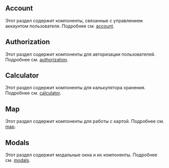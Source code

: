 ## Account

Этот раздел содержит компоненты, связанные с управлением аккаунтом пользователя. Подробнее см. [account](tutorial-account.html).

## Authorization

Этот раздел содержит компоненты для авторизации пользователей. Подробнее см. [authorization](tutorial-authorization.html).

## Calculator

Этот раздел содержит компоненты для калькулятора хранения. Подробнее см. [calculator](tutorial-calculator.html).

## Map

Этот раздел содержит компоненты для работы с картой. Подробнее см. [map](tutorial-map.html).

## Modals

Этот раздел содержит модальные окна и их компоненты. Подробнее см. [modals](tutorial-modals.html).
